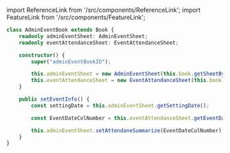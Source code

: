 import ReferenceLink from '/src/components/ReferenceLink';
import FeatureLink from '/src/components/FeatureLink';

<ReferenceLink href="/docs/attendance-management-system/reference/class/AdminEventBook"/>
<FeatureLink href="/docs/attendance-management-system/feature/class/AdminEventBook"/>

```ts title="/src/main.ts"
class AdminEventBook extends Book {
    readonly adminEventSheet: AdminEventSheet;
    readonly eventAttendanceSheet: EventAttendanceSheet;

    constructor() {
        super("adminEventBookID");

        this.adminEventSheet = new AdminEventSheet(this.book.getSheetByName("管理用"));
        this.eventAttendanceSheet = new EventAttendanceSheet(this.book.getSheetByName("出欠表"));
    }

    public setEventInfo() {
        const settingDate = this.adminEventSheet.getSettingDate();

        const EventDateColNumber = this.eventAttendanceSheet.getEventDate(settingDate);

        this.adminEventSheet.setAttendaneSummarize(EventDateColNumber);
    }
}
```